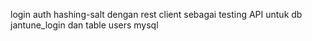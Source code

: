 login auth hashing-salt 
dengan rest client sebagai testing API
untuk db jantune_login dan table users mysql